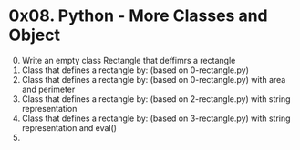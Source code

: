 # 0x08. Python - More Classes and Object
0. Write an empty class Rectangle that deffimrs a rectangle
1. Class that defines a rectangle by: (based on 0-rectangle.py)
2. Class that defines a rectangle by: (based on 0-rectangle.py) with area and perimeter
3. Class that defines a rectangle by: (based on 2-rectangle.py) with string representation
4. Class that defines a rectangle by: (based on 3-rectangle.py) with string representation and eval()
5. 
